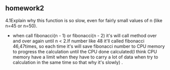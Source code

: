## homework2

4.1Explain why this function is so slow, even for fairly small values of n 
(like n=45 or n=50).

- when call fibonacci(n - 1) or fibonacci(n - 2) it's will call method over and over again until n < 2.If number like 48 it'll called fibonacci 46,47times, so each time it's will save fibonacci number to CPU memory to progress the calculation until the CPU done calculated(I think CPU memory have a limit when they have to carry a lot of data when try to calculation in the same time so that why it's slowly) .



